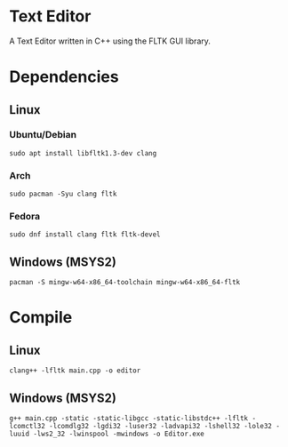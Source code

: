 # Text Editor

A Text Editor written in C++ using the FLTK GUI library.

# Dependencies

## Linux

### Ubuntu/Debian
```
sudo apt install libfltk1.3-dev clang
```
### Arch
```
sudo pacman -Syu clang fltk
```
### Fedora
```
sudo dnf install clang fltk fltk-devel
```

## Windows (MSYS2)
```
pacman -S mingw-w64-x86_64-toolchain mingw-w64-x86_64-fltk
```

# Compile

## Linux

```
clang++ -lfltk main.cpp -o editor
```

## Windows (MSYS2)

```
g++ main.cpp -static -static-libgcc -static-libstdc++ -lfltk -lcomctl32 -lcomdlg32 -lgdi32 -luser32 -ladvapi32 -lshell32 -lole32 -luuid -lws2_32 -lwinspool -mwindows -o Editor.exe
```
